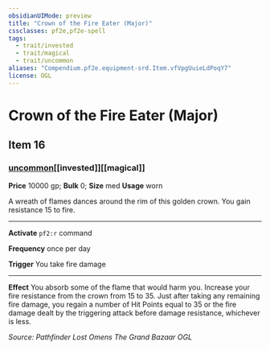 ```yaml
---
obsidianUIMode: preview
title: "Crown of the Fire Eater (Major)"
cssclasses: pf2e,pf2e-spell
tags:
  - trait/invested
  - trait/magical
  - trait/uncommon
aliases: "Compendium.pf2e.equipment-srd.Item.vfVpgUuieLdPoqY7"
license: OGL
---
```

# Crown of the Fire Eater (Major)
## Item 16
### [uncommon](uncommon "Uncommon Rarity Trait")[[invested]][[magical]]


**Price** 10000 gp; 
**Bulk** 0; **Size** med
**Usage** worn

A wreath of flames dances around the rim of this golden crown. You gain resistance 15 to fire.

* * *

**Activate** `pf2:r` command

**Frequency** once per day

**Trigger** You take fire damage

* * *

**Effect** You absorb some of the flame that would harm you. Increase your fire resistance from the crown from 15 to 35. Just after taking any remaining fire damage, you regain a number of Hit Points equal to 35 or the fire damage dealt by the triggering attack before damage resistance, whichever is less.

*Source: Pathfinder Lost Omens The Grand Bazaar*
*OGL*